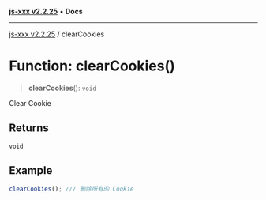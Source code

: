 [**js-xxx v2.2.25**](../README.md) • **Docs**

***

[js-xxx v2.2.25](../README.md) / clearCookies

# Function: clearCookies()

> **clearCookies**(): `void`

Clear Cookie

## Returns

`void`

## Example

```ts
clearCookies(); /// 删除所有的 Cookie
```
